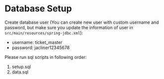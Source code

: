 Database Setup
==============

Create database user (You can create new user with custom username and password, but make sure you update the information of user in ```src/main/resources/spring-jdbc.xml```):
* username: ticket_master
* password: jacliner12345678

Please run sql scripts in following order:

1. setup.sql
2. data.sql

